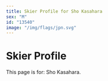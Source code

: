 ```yaml
---
title: Skier Profile for Sho Kasahara
sex: "M"
id: "13540"
image: "/img/flags/jpn.svg" 
---
```


# Skier Profile

This page is for: Sho Kasahara.
    